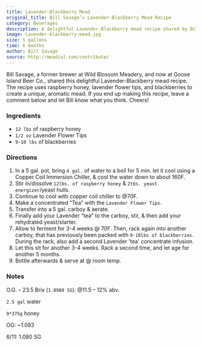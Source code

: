 ```yaml
---
title: Lavender-Blackberry Mead
original_title: Bill Savage’s Lavender-Blackberry Mead Recipe
category: Beverages
description: A delightful Lavender-Blackberry mead recipe shared by Bill Savage, a former brewer at Wild Blossom Meadery. The recipe uses raspberry honey, lavender flower tips, and blackberries to create a unique, aromatic mead.
image: Lavender-blackberry-mead.jpg
size: 5 gallons
time: 6 months
author: Bill Savage
source: http://meadist.com/contribute/
---
```


Bill Savage, a former brewer at Wild Blossom Meadery, and now at Goose Island Beer Co., shared this delightful Lavender-Blackberry mead recipe. The recipe uses raspberry honey, lavender flower tips, and blackberries to create a unique, aromatic mead. If you end up making this recipe, leave a comment below and let Bill know what you think. Cheers!

### Ingredients

* `12 lbs` of raspberry honey
* `1/2 oz` Lavender Flower Tips
* `9-10 lbs` of blackberries

### Directions

1. In a 5 gal. pot, bring `4 gal.` of water to a boil for 5 min. let it cool using a Copper Coil Immersion Chiller, & cool the water down to about 160F.
2. Stir in/dissolve `12lbs. of raspberry honey` & `2tbs. yeast energizer`/yeast hulls.
3. Continue to cool with copper coil chiller to @70F.
4. Make a concentrated “Tea” with the `Lavender Flower Tips`.
5. Transfer into a 5 gal. carboy & aerate.
6. Finally add your Lavender “tea” to the carboy, stir, & then add your rehydrated yeast/starter.
7. Allow to ferment for 3-4 weeks @ 70F. Then, rack again into another carboy, that has previously been packed with `9-10lbs of blackberries`. During the rack, also add a second Lavender 'tea' concentrate infusion.
8. Let this sit for another 3-4 weeks. Rack a second time, and let age for another 5 months.
9. Bottle afterwards & serve at @ room temp.

### Notes

O.G. – 23.5 Brix (`1.0988 SG`). @11.5 – 12% abv.

`2.5 gal` water

`9*375g` honey

OG: ~1.093

6/11: 1.080 SG